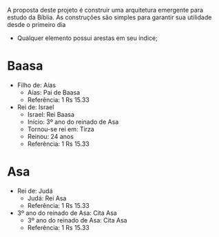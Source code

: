 A proposta deste projeto é construir uma arquitetura emergente para estudo da Bíblia.
As construções são simples para garantir sua utilidade desde o primeiro dia
- Qualquer elemento possui arestas em seu índice;

# Baasa
- Filho de: Aías
  - Aías: Pai de Baasa
  - Referência: 1 Rs 15.33
- Rei de: Israel
  - Israel: Rei Baasa
  - Início: 3º ano do reinado de Asa
  - Tornou-se rei em: Tirza
  - Reinou: 24 anos
  - Referência: 1 Rs 15.33

# Asa
- Rei de: Judá
  - Judá: Rei Asa
  - Referência: 1 Rs 15.33
- 3º ano do reinado de Asa: Cita Asa
  - 3º ano do reinado de Asa: Cita Asa
  - Referência: 1 Rs 15.33